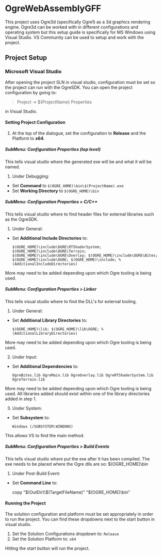 # OgreWebAssemblyGFF

This project uses Ogre3d (specifically Ogre1) as a 3d graphics rendering engine. Ogre3d can be worked with in different configurations and operating system but this setup guide is specifically for MS Windows using Visual Studio. VS Community can be used to setup and work with the project.

## Project Setup

### Microsoft Visual Studio

After opening the project SLN in visual studio, configuration must be set so the project can run with the OgreSDK. You can open the project configuration by going to:

> Project -> ${ProjectName} Properties

in Visual Studio.

#### Setting Project Configuration

1) At the top of the dialogue, set the configuration to **Release** and the Platform to **x64**.

##### SubMenu: Configuration Properties (top level)

This tells visual studio where the generated exe will be and what it will be named.

1) Under Debugging:

* Set **Command** to `$(OGRE_HOME)\bin\$(ProjectName).exe`
* Set **Working Directory** to `$(OGRE_HOME)\bin`

##### SubMenu: Configuration Properties > C/C++

This tells visual studio where to find header files for external libraries such as the OgreSDK.

1) Under General:

* Set **Additional Include Directories** to:

  `
  $(OGRE_HOME)\include\OGRE\RTShaderSystem;
  $(OGRE_HOME)\include\OGRE\Terrain;
  $(OGRE_HOME)\include\OGRE\Overlay;
  $(OGRE_HOME)\include\OGRE\Bites;
  $(OGRE_HOME)\include\OGRE;
  $(OGRE_HOME)\include;
  %(AdditionalIncludeDirectories)
  `

More may need to be added depending upon which Ogre tooling is being used.

##### SubMenu: Configuration Properties > Linker

This tells visual studio where to find the DLL's for external tooling.

1) Under General:

* Set **Additional Library Directories** to:

  `
  $(OGRE_HOME)\lib;
  $(OGRE_HOME)\lib\OGRE;
  %(AdditionalLibraryDirectories)
  `

More may need to be added depending upon which Ogre tooling is being used.

2) Under Input:

* Set **Additional Dependencies** to:

  `
  OgreBites.lib
  OgreMain.lib
  OgreOverlay.lib
  OgreRTShaderSystem.lib
  OgreTerrain.lib
  `

More may need to be added depending upon which Ogre tooling is being used. All libraries added should exist within one of the library directories added in step 1.

3) Under System:

* Set **Subsystem** to:

  `
  Windows (/SUBSYSTEM:WINDOWS)
  `

This allows VS to find the main method.

##### SubMenu: Configuration Properties > Build Events

This tells visual studio where put the exe after it has been compiled. The exe needs to be placed where the Ogre dlls are so: $(OGRE_HOME)\bin

1) Under Post-Build Event:

* Set **Command Line** to:

  copy "$(OutDir)\$(TargetFileName)" "$(OGRE_HOME)\bin"

#### Running the Project

The solution configuration and platform must be set appropriately in order to run the project. You can find these dropdowns next to the start button in visual studio.

1) Set the Solution Configurations dropdown to: `Release`
2) Set the Solution Platform to: `x64`

Hitting the start button will run the project.
